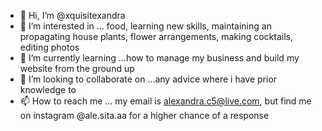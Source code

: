 - 👋 Hi, I’m @xquisitexandra
- 👀 I’m interested in ... food, learning new skills, maintaining an propagating house plants, flower arrangements, making cocktails, editing photos
- 🌱 I’m currently learning ...how to manage my business and build my website from the ground up 
- 💞️ I’m looking to collaborate on ...any advice where i have prior  knowledge to 
- 📫 How to reach me ... my email is alexandra.c5@live.com, but find me on instagram @ale.sita.aa for a higher chance of a response 

<!---
xquisitexandra/xquisitexandra is a ✨ special ✨ repository because its `README.md` (this file) appears on your GitHub profile.
You can click the Preview link to take a look at your changes.
--->
